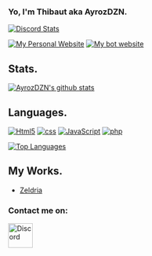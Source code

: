 ### Yo, I'm Thibaut aka AyrozDZN.

[<img alt = "Discord Stats" src = "https://discord.c99.nl/widget/theme-4/292636011698192384.png"/>](https://www.discord.gg/rtPazUX)

[<img alt = "My Personal Website" src = "https://img.shields.io/badge/-My Personal Website-9745f5"/>](https://www.ayrozdzn.ga) [<img alt = "My bot website" src = "https://img.shields.io/badge/-My Bot Website-9745f5"/>](https://www.zeldria.ga) 

## Stats.

[![AyrozDZN's github stats](https://github-readme-stats.vercel.app/api?username=AyrozDZN&show_icons=true&theme=midnight-purple&count_private=false)](https://www.ayrozdzn.ga/)

## Languages.

<p>
	<a href="https://www.w3.org/TR/2017/REC-html52-20171214/"><img alt="Html5" src = "https://img.shields.io/badge/-HTML5-E34F26?logo=html5&logoColor=white"/></a>
	<a href="https://www.w3.org/TR/CSS/#css"><img alt="css" src="https://img.shields.io/badge/-CSS-00A6FF?logo=css3&logoColor=white" /></a>
	<a href="http://www.open-std.org/jtc1/sc22/wg14/"><img alt="JavaScript" src="https://img.shields.io/badge/-JavaScript-f0db4f?logo=JavaScript&logoColor=white" /></a>
	<a href=""><img alt="php" src="https://img.shields.io/badge/-php-bdd7ee?logo=php&logoColor=white" /></a>
</p>

[![Top Languages](https://github-readme-stats.vercel.app/api/top-langs/?username=AyrozDZN&layout=compact&theme=midnight-purple)](https://github.com/AyrozDZN)

## My Works.

- [Zeldria](https://top.gg/bot/743398264757551186)

### Contact me on:

[<img width = "50px" src="https://cdn4.iconfinder.com/data/icons/logos-and-brands/512/91_Discord_logo_logos-512.png" alt="Discord"/>](https://discord.gg/rtPazUX)

